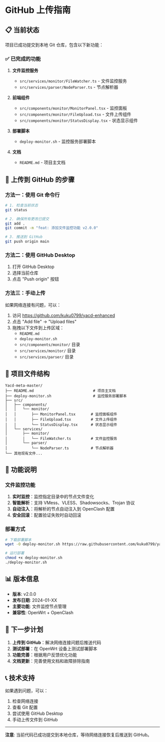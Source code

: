# GitHub 上传指南

## 📋 当前状态

项目已成功提交到本地 Git 仓库，包含以下新功能：

### ✅ 已完成的功能

1. **文件监控服务**
   - `src/services/monitor/FileWatcher.ts` - 文件监控服务
   - `src/services/parser/NodeParser.ts` - 节点解析器

2. **前端组件**
   - `src/components/monitor/MonitorPanel.tsx` - 监控面板
   - `src/components/monitor/FileUpload.tsx` - 文件上传组件
   - `src/components/monitor/StatusDisplay.tsx` - 状态显示组件

3. **部署脚本**
   - `deploy-monitor.sh` - 监控服务部署脚本

4. **文档**
   - `README.md` - 项目主文档

## 🚀 上传到 GitHub 的步骤

### 方法一：使用 Git 命令行

```bash
# 1. 检查当前状态
git status

# 2. 确保所有更改已提交
git add .
git commit -m "feat: 添加文件监控功能 v2.0.0"

# 3. 推送到 GitHub
git push origin main
```

### 方法二：使用 GitHub Desktop

1. 打开 GitHub Desktop
2. 选择当前仓库
3. 点击 "Push origin" 按钮

### 方法三：手动上传

如果网络连接有问题，可以：

1. 访问 https://github.com/kuku0799/yacd-enhanced
2. 点击 "Add file" → "Upload files"
3. 拖拽以下文件到上传区域：
   - `README.md`
   - `deploy-monitor.sh`
   - `src/components/monitor/` 目录
   - `src/services/monitor/` 目录
   - `src/services/parser/` 目录

## 📁 项目文件结构

```
Yacd-meta-master/
├── README.md                           # 项目主文档
├── deploy-monitor.sh                   # 监控服务部署脚本
├── src/
│   ├── components/
│   │   └── monitor/
│   │       ├── MonitorPanel.tsx       # 监控面板组件
│   │       ├── FileUpload.tsx         # 文件上传组件
│   │       └── StatusDisplay.tsx      # 状态显示组件
│   └── services/
│       ├── monitor/
│       │   └── FileWatcher.ts         # 文件监控服务
│       └── parser/
│           └── NodeParser.ts          # 节点解析器
└── 其他现有文件...
```

## 🔧 功能说明

### 文件监控功能

1. **实时监控**：监控指定目录中的节点文件变化
2. **智能解析**：支持 VMess、VLESS、Shadowsocks、Trojan 协议
3. **自动注入**：将解析的节点自动注入到 OpenClash 配置
4. **安全回滚**：配置验证失败时自动回滚

### 部署方式

```bash
# 下载部署脚本
wget -O deploy-monitor.sh https://raw.githubusercontent.com/kuku0799/yacd-enhanced/main/deploy-monitor.sh

# 运行部署
chmod +x deploy-monitor.sh
./deploy-monitor.sh
```

## 📊 版本信息

- **版本**: v2.0.0
- **发布日期**: 2024-01-XX
- **主要功能**: 文件监控节点管理
- **兼容性**: OpenWrt + OpenClash

## 🎯 下一步计划

1. **上传到 GitHub**：解决网络连接问题后推送代码
2. **测试部署**：在 OpenWrt 设备上测试部署脚本
3. **功能完善**：根据用户反馈优化功能
4. **文档更新**：完善使用文档和故障排除指南

## 📞 技术支持

如果遇到问题，可以：

1. 检查网络连接
2. 查看 Git 配置
3. 尝试使用 GitHub Desktop
4. 手动上传文件到 GitHub

---

**注意**: 当前代码已成功提交到本地仓库，等待网络连接恢复后推送到 GitHub。 